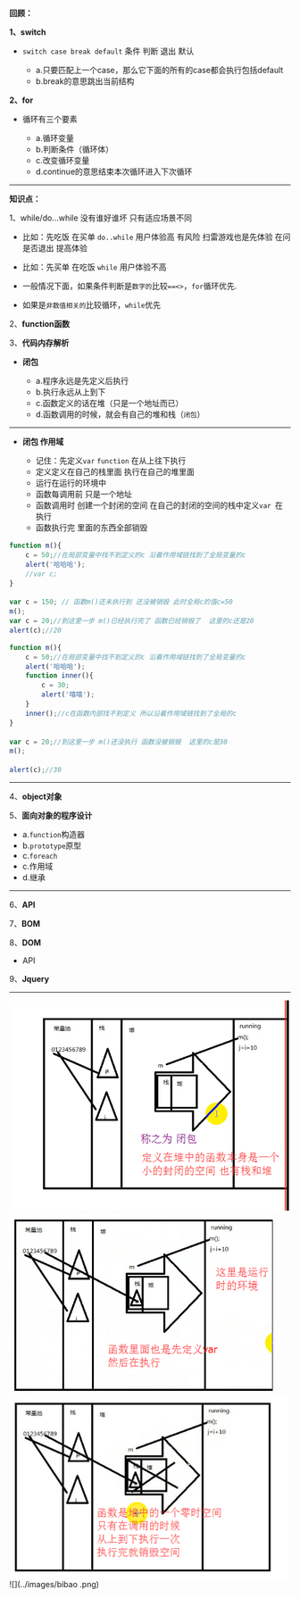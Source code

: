 **回顾：**

**1、switch**

- `switch case break default` 条件   判断 退出  默认

    - a.只要匹配上一个case，那么它下面的所有的case都会执行包括default
    - b.break的意思跳出当前结构

**2、for**

- 循环有三个要素

    - a.循环变量
    - b.判断条件（循环体）
    - c.改变循环变量
    - d.continue的意思结束本次循环进入下次循环

---

**知识点：**

1、while/do...while 没有谁好谁坏 只有适应场景不同

- 比如：先吃饭 在买单 `do..while` 用户体验高 有风险  扫雷游戏也是先体验 在问是否退出 提高体验
- 比如：先买单 在吃饭 `while` 用户体验不高

- 一般情况下面，如果条件判断是`数字的`比较`==<>`，`for`循环优先.
- 如果是`非数值相关的`比较循环，`while`优先

2、**function函数**

3、**代码内存解析**

- **闭包**

   - a.程序永远是先定义后执行
   - b.执行永远从上到下
   - c.函数定义的话在堆（只是一个地址而已）
   - d.函数调用的时候，就会有自己的堆和栈（`闭包`）

---

- **闭包 作用域**

    + 记住：先定义`var`  `function`  在从上往下执行
    + 定义定义在自己的栈里面 执行在自己的堆里面
    + 运行在运行的环境中
    + 函数每调用前  只是一个地址
    + 函数调用时 创建一个封闭的空间 在自己的封闭的空间的栈中定义`var `在执行
    + 函数执行完 里面的东西全部销毁

```javascript
function m(){
    c = 50;//在局部变量中找不到定义的c 沿着作用域链找到了全局变量的c
    alert('哈哈哈');
    //var c;
}

var c = 150; // 函数m()还未执行到 还没被销毁 此时全局c的值c=50
m();
var c = 20;//到这里一步 m()已经执行完了 函数已经销毁了  这里的c还是20
alert(c);//20

```
```javascript
function m(){
    c = 50;//在局部变量中找不到定义的c 沿着作用域链找到了全局变量的c
    alert('哈哈哈');
    function inner(){
        c = 30;
        alert('嘻嘻');
    }
    inner();//c在函数内部找不到定义 所以沿着作用域链找到了全局的c
}

var c = 20;//到这里一步 m()还没执行 函数没被销毁  这里的c是30
m();

alert(c);//30


```
---
4、**object对象**

5、**面向对象的程序设计**

- a.`function`构造器
- b.`prototype`原型
- c.`foreach`
- c.作用域
- d.继承

---

6、**API**

7、**BOM**

8、**DOM**

- API

9、**Jquery**

---

![](../images/DOM4.png)
![](../images/DOM5.png)
![](../images/DOM6.png)
![](../images/bibao .png)